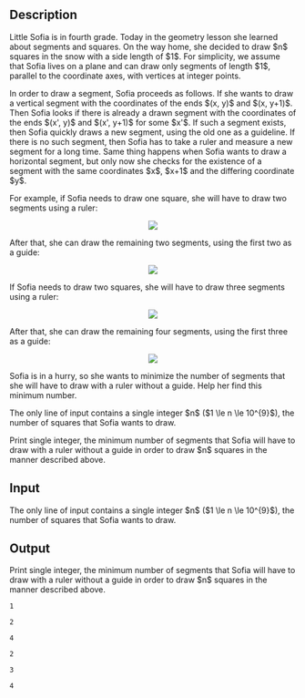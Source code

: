 ## Description

<div><p>Little Sofia is in fourth grade. Today in the geometry lesson she learned about segments and squares. On the way home, she decided to draw $n$ squares in the snow with a side length of $1$. For simplicity, we assume that Sofia lives on a plane and can draw only segments of length $1$, parallel to the coordinate axes, with vertices at integer points.</p><p>In order to draw a segment, Sofia proceeds as follows. If she wants to draw a vertical segment with the coordinates of the ends $(x, y)$ and $(x, y+1)$. Then Sofia looks if there is already a drawn segment with the coordinates of the ends $(x', y)$ and $(x', y+1)$ for some $x'$. If such a segment exists, then Sofia quickly draws a new segment, using the old one as a guideline. If there is no such segment, then Sofia has to take a ruler and measure a new segment for a long time. Same thing happens when Sofia wants to draw a horizontal segment, but only now she checks for the existence of a segment with the same coordinates $x$, $x+1$ and the differing coordinate $y$.</p><p>For example, if Sofia needs to draw one square, she will have to draw two segments using a ruler: </p><center> <img class="tex-graphics" src="file://9Z3rGKYr.png" style="max-width: 100.0%;max-height: 100.0%;"> </center><p>After that, she can draw the remaining two segments, using the first two as a guide: </p><center> <img class="tex-graphics" src="file://S6S4jBsL.png" style="max-width: 100.0%;max-height: 100.0%;"> </center><p>If Sofia needs to draw two squares, she will have to draw three segments using a ruler: </p><center> <img class="tex-graphics" src="file://hnnCYOVi.png" style="max-width: 100.0%;max-height: 100.0%;"> </center><p>After that, she can draw the remaining four segments, using the first three as a guide: </p><center> <img class="tex-graphics" src="file://sZzzqRlw.png" style="max-width: 100.0%;max-height: 100.0%;"> </center><p>Sofia is in a hurry, so she wants to minimize the number of segments that she will have to draw with a ruler without a guide. Help her find this minimum number.</p></div><div class="input-specification"><p>The only line of input contains a single integer $n$ ($1 \le n \le 10^{9}$), the number of squares that Sofia wants to draw.</p></div><div class="output-specification"><p>Print single integer, the minimum number of segments that Sofia will have to draw with a ruler without a guide in order to draw $n$ squares in the manner described above.</p></div>

## Input

<p>The only line of input contains a single integer $n$ ($1 \le n \le 10^{9}$), the number of squares that Sofia wants to draw.</p>

## Output

<p>Print single integer, the minimum number of segments that Sofia will have to draw with a ruler without a guide in order to draw $n$ squares in the manner described above.</p>





```input1
1
```




```input2
2
```




```input3
4
```




```output1
2
```




```output2
3
```




```output3
4
```


